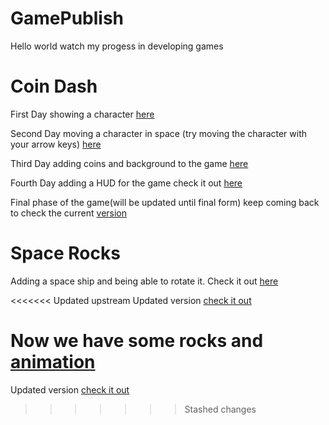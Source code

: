 # GamePublish
Hello world watch my progess in developing games

# Coin Dash
First Day showing a character [here](coindash/player_scene/) 


Second Day moving a character in space (try moving the character with your arrow keys) [here](coindash/player_sceneb/)


Third Day adding coins and background to the game [here](coindash/player_scenec/)

Fourth Day adding a HUD for the game check it out [here](coindash/player_scened/)

Final phase of the game(will be updated until final form) keep coming back to check the current [version](coindash/player_scenee/)

# Space Rocks
Adding a space ship and being able to rotate it. Check it out [here](spacerocks/space_rocks/)

<<<<<<< Updated upstream
Updated version [check it out](spacerocks_a/)

Now we have some rocks and [animation](spacerocks2)
=======
Updated version [check it out](spacerocks/spacerocks_a/)
>>>>>>> Stashed changes
